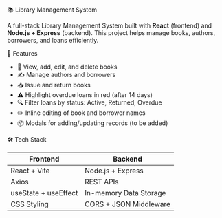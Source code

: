 📚 Library Management System

A full-stack Library Management System built with **React** (frontend) and **Node.js + Express** (backend). This project helps manage books, authors, borrowers, and loans efficiently.

 🚀 Features

- 📖 View, add, edit, and delete books
- ✍️ Manage authors and borrowers
- 📥 Issue and return books
- ⚠️ Highlight overdue loans in red (after 14 days)
- 🔍 Filter loans by status: Active, Returned, Overdue
- ✏️ Inline editing of book and borrower names
- 📦 Modals for adding/updating records (to be added)

🛠️ Tech Stack

| Frontend            | Backend                |
|---------------------|------------------------|
| React + Vite        | Node.js + Express      |
| Axios               | REST APIs              |
| useState + useEffect| In-memory Data Storage |
| CSS Styling         | CORS + JSON Middleware |



